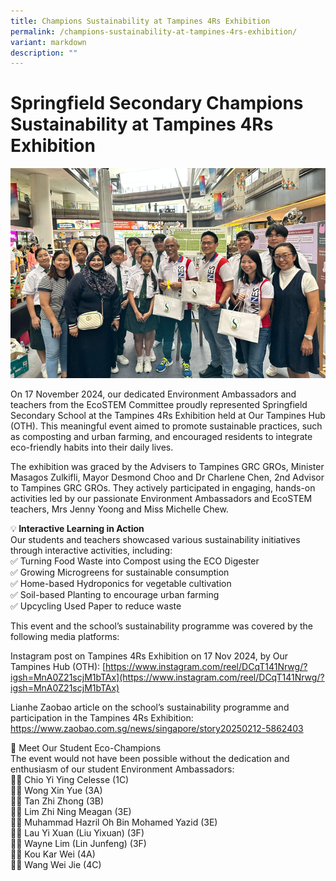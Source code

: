 ```yaml
---
title: Champions Sustainability at Tampines 4Rs Exhibition
permalink: /champions-sustainability-at-tampines-4rs-exhibition/
variant: markdown
description: ""
---
```

# **Springfield Secondary Champions Sustainability at Tampines 4Rs Exhibition**

![](/images/sus1.png)

On 17 November 2024, our dedicated Environment Ambassadors and teachers from the EcoSTEM Committee proudly represented Springfield Secondary School at the Tampines 4Rs Exhibition held at Our Tampines Hub (OTH). This meaningful event aimed to promote sustainable practices, such as composting and urban farming, and encouraged residents to integrate eco-friendly habits into their daily lives.

The exhibition was graced by the Advisers to Tampines GRC GROs, Minister Masagos Zulkifli, Mayor Desmond Choo and Dr Charlene Chen, 2nd Advisor to Tampines GRC GROs. They actively participated in engaging, hands-on activities led by our passionate Environment Ambassadors and EcoSTEM teachers, Mrs Jenny Yoong and Miss Michelle Chew.

💡<b> Interactive Learning in Action </b><br>
Our students and teachers showcased various sustainability initiatives through interactive activities, including:<br>
✅ Turning Food Waste into Compost using the ECO Digester<br>
✅ Growing Microgreens for sustainable consumption<br>
✅ Home-based Hydroponics for vegetable cultivation<br>
✅ Soil-based Planting to encourage urban farming<br>
✅ Upcycling Used Paper to reduce waste<br>

This event and the school’s sustainability programme was covered by the following media platforms:

Instagram post on Tampines 4Rs Exhibition on 17 Nov  2024, by Our Tampines Hub (OTH): 
[https://www.instagram.com/reel/DCqT141Nrwg/?igsh=MnA0Z21scjM1bTAx](https://www.instagram.com/reel/DCqT141Nrwg/?igsh=MnA0Z21scjM1bTAx)

Lianhe Zaobao article on the school’s sustainability programme and participation in the Tampines 4Rs Exhibition: [https://www.zaobao.com.sg/news/singapore/story20250212-5862403 ](https://www.zaobao.com.sg/news/singapore/story20250212-5862403)

💚 Meet Our Student Eco-Champions<br>
The event would not have been possible without the dedication and enthusiasm of our student Environment Ambassadors:<br>
👩‍🎓 Chio Yi Ying Celesse (1C)<br>
👩‍🎓 Wong Xin Yue (3A)<br>
👨‍🎓 Tan Zhi Zhong (3B)<br>
👩‍🎓 Lim Zhi Ning Meagan (3E)<br>
👨‍🎓 Muhammad Hazril Oh Bin Mohamed Yazid (3E)<br>
👩‍🎓 Lau Yi Xuan (Liu Yixuan) (3F)<br>
👨‍🎓 Wayne Lim (Lin Junfeng) (3F)<br>
👨‍🎓 Kou Kar Wei (4A)<br>
👨‍🎓 Wang Wei Jie (4C)
